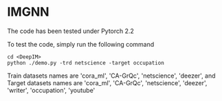 # IMGNN

The code has been tested under Pytorch 2.2

To test the code, simply run the following command  
```
cd <DeepIM>
python ./demo.py -trd netscience -target occupation
```
Train datasets names are 'cora_ml', 'CA-GrQc', 'netscience', 'deezer',
and Target datasets names are 'cora_ml', 'CA-GrQc', 'netscience', 'deezer', 'writer', 'occupation', 'youtube'

